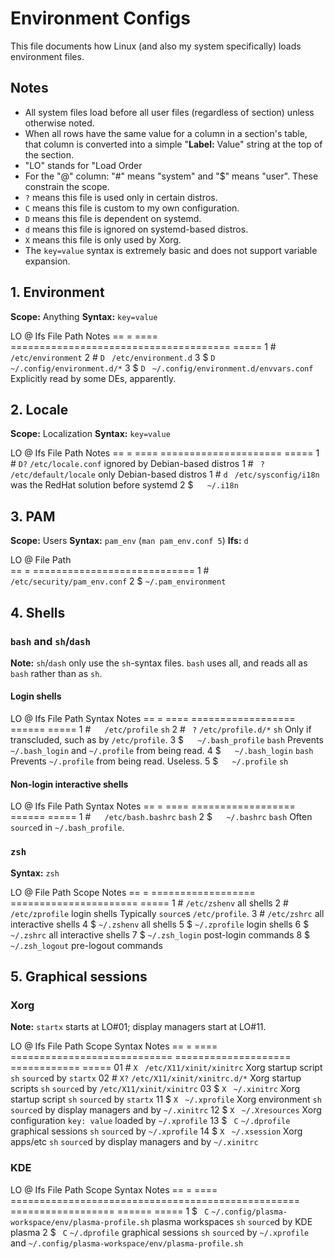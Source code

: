 # Environment Configs
This file documents how Linux (and also my system specifically) loads environment files.

## Notes
* All system files load before all user files (regardless of section) unless otherwise noted.
* When all rows have the same value for a column in a section's table, that column is converted into a simple "**Label:** Value" string at the top of the section.
* "LO" stands for "Load Order
* For the "@" column: "#" means "system" and "$" means "user". These constrain the scope.
* `?` means this file is used only in certain distros.
* `C` means this file is custom to my own configuration.
* `D` means this file is dependent on systemd.
* `d` means this file is ignored on systemd-based distros.
* `X` means this file is only used by Xorg.
* The `key=value` syntax is extremely basic and does not support variable expansion.

## 1. Environment
**Scope:** Anything
**Syntax:** `key=value`

LO  @  Ifs   File Path                               Notes
==  =  ====  ======================================  =====
1   #  `  `  `/etc/environment`
2   #  `D `  `/etc/environment.d`
3   $  `D `  `~/.config/environment.d/*`
3   $  `D `  `~/.config/environment.d/envvars.conf`  Explicitly read by some DEs, apparently.

## 2. Locale
**Scope:** Localization
**Syntax:** `key=value`

LO  @  Ifs   File Path              Notes
==  =  ====  =====================  =====
1   #  `D?`  `/etc/locale.conf`     ignored by Debian-based distros
1   #  ` ?`  `/etc/default/locale`  only Debian-based distros
1   #  `d `  `/etc/sysconfig/i18n`  was the RedHat solution before systemd
2   $  `  `  `~/.i18n`

## 3. PAM
**Scope:** Users
**Syntax:** `pam_env` (`man pam_env.conf 5`)
**Ifs:** `d `

LO  @  File Path                   
==  =  ============================
1   #  `/etc/security/pam_env.conf`
2   $  `~/.pam_environment`

## 4. Shells

### `bash` and `sh`/`dash`
**Note:** `sh`/`dash` only use the `sh`-syntax files. `bash` uses all, and reads all as `bash` rather than as `sh`.

#### Login shells

LO  @  Ifs   File Path           Syntax  Notes
==  =  ====  ==================  ======  =====
1   #  `  `  `/etc/profile`      `sh`
2   #  ` ?`  `/etc/profile.d/*`  `sh`    Only if transcluded, such as by `/etc/profile`.
3   $  `  `  `~/.bash_profile`   `bash`  Prevents `~/.bash_login` and `~/.profile` from being read.
4   $  `  `  `~/.bash_login`     `bash`  Prevents `~/.profile` from being read. Useless.
5   $  `  `  `~/.profile`        `sh`

#### Non-login interactive shells

LO  @  Ifs   File Path           Syntax  Notes
==  =  ====  ==================  ======  =====
1   #  `  `  `/etc/bash.bashrc`  `bash`
2   $  `  `  `~/.bashrc`         `bash`  Often `source`d in `~/.bash_profile`.

### `zsh`
**Syntax:** `zsh`

LO  @  File Path           Scope                   Notes
==  =  ==================  ======================  =====
1   #  `/etc/zshenv`       all shells
2   #  `/etc/zprofile`     login shells            Typically `source`s `/etc/profile`.
3   #  `/etc/zshrc`        all interactive shells
4   $  `~/.zshenv`         all shells
5   $  `~/.zprofile`       login shells
6   $  `~/.zshrc`          all interactive shells
7   $  `~/.zsh_login`      post-login commands
8   $  `~/.zsh_logout`     pre-logout commands

## 5. Graphical sessions

### Xorg
**Note:** `startx` starts at LO#01;  display managers start at LO#11.

LO  @  Ifs   File Path                     Scope                 Syntax        Notes
==  =  ====  ============================  ====================  ============  =====
01  #  `X `  `/etc/X11/xinit/xinitrc`      Xorg startup script   `sh`          `source`d by `startx`
02  #  `X?`  `/etc/X11/xinit/xinitrc.d/*`  Xorg startup scripts  `sh`          `source`d by `/etc/X11/xinit/xinitrc`
03  $  `X `  `~/.xinitrc`                  Xorg startup script   `sh`          `source`d by `startx`
11  $  `X `  `~/.xprofile`                 Xorg environment      `sh`          `source`d by display managers and by `~/.xinitrc`
12  $  `X `  `~/.Xresources`               Xorg configuration    `key: value`  loaded by `~/.xprofile`
13  $  ` C`  `~/.dprofile`                 graphical sessions    `sh`          `source`d by `~/.xprofile`
14  $  `X `  `~/.xsession`                 Xorg apps/etc         `sh`          `source`d by display managers and by `~/.xinitrc`

### KDE

LO  @  Ifs   File Path                                           Scope               Syntax  Notes
==  =  ====  ==================================================  ==================  ======  =====
1   $  ` C`  `~/.config/plasma-workspace/env/plasma-profile.sh`  plasma workspaces   `sh`    `source`d by KDE plasma
2   $  ` C`  `~/.dprofile`                                       graphical sessions  `sh`    `source`d by `~/.xprofile` and `~/.config/plasma-workspace/env/plasma-profile.sh`
